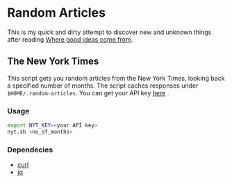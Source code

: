 # Random Articles

This is my quick and dirty attempt to discover new and unknown things after reading [Where good ideas come from](https://www.goodreads.com/book/show/8034188-where-good-ideas-come-from).


## The New York Times
This script gets you random articles from the New York Times, looking back a specified number of months. The script caches responses under `$HOME/.random-articles`. You can get your API key [here](https://developer.nytimes.com/)
.
### Usage
```bash
export NYT_KEY=<your API key>
nyt.sh <no_of_months>
```

### Dependecies
- [curl](https://curl.se/)
- [jq](https://stedolan.github.io/jq/)